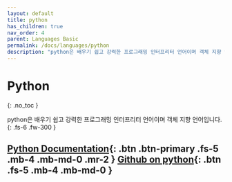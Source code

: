 ```yaml
---
layout: default
title: python
has_children: true
nav_order: 4
parent: Languages Basic
permalink: /docs/languages/python
description: "python은 배우기 쉽고 강력한 프로그래밍 인터프리터 언어이며 객체 지향 언어입니다."
---
```


# Python
{: .no_toc }


python은 배우기 쉽고 강력한 프로그래밍 인터프리터 언어이며 객체 지향 언어입니다.
{: .fs-6 .fw-300 }

[Python Documentation](https://docs.python.org/3/){: .btn .btn-primary .fs-5 .mb-4 .mb-md-0 .mr-2 } [Github on python](https://github.com/python/cpython){: .btn .fs-5 .mb-4 .mb-md-0 }
---